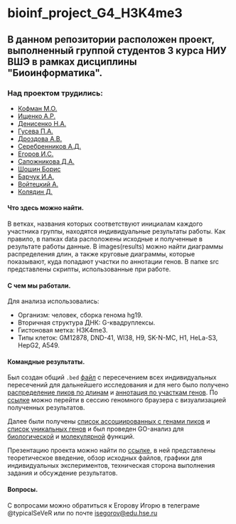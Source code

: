 # bioinf_project_G4_H3K4me3
## В данном репозитории расположен проект, выполненный группой студентов 3 курса НИУ ВШЭ в рамках дисциплины "Биоинформатика".
### Над проектом трудились:
* [Кофман М.О.](https://github.com/melkofman/bioinf_project_G4_H3K4me3/tree/mokofman)
* [Ищенко А.Р.](https://github.com/student1832/hse21_H3K4me3_G4_human)
* [Денисенко Н.А.](https://github.com/nd0761/hse21_H3K4me3_G4_human)
* [Гусева П.А.](https://github.com/no-brainer/hse21_H3K4me3_G4_human)
* [Дроздова А.В.](https://github.com/ADrozdova/hse21_H3K4me3_G4_human)
* [Серебренников А.Д.](https://github.com/SerebrennikovAlexandr/hse21_H3K4me3_G4_human)
* [Егоров И.С.](https://github.com/Igor-SeVeR/hse21_H3K4me3_G4_human)
* [Сапожникова Д.А.](https://github.com/dsapoggit/hse21_H3K4me3_G4_human)
* [Шошин Борис](https://github.com/mirabu2801/hse21_H3K4me3_G4_human)
* [Барчук И.А.](https://github.com/Merkrin/hse21_H3K4me3_G4_human)
* [Войтецкий А.](https://github.com/MrARVO/hse21_H3K4me3_G4_human)
* [Колядин Д.](https://github.com/d1kolyadin/hse21_H3K4me3_G4_human)

#### Что здесь можно найти.
В ветках, названия которых соответствуют инициалам каждого участника группы, находятся индивидуальные результаты работы.
Как правило, в папках data расположены исходные и полученные в результате работы данные. В images(results) можно найти диаграммы распределения длин, а также круговые диаграммы, которые показывают, куда попадают участки по аннотации генов. В папке src представлены скрипты, использованные при работе.

#### С чем мы работали.
Для анализа использовались:
  * Организм: человек, сборка генома hg19.
  * Вторичная структура ДНК: G-квадруплексы.
  * Гистоновая метка: H3K4me3.
  * Типы клеток: GM12878, DND-41, WI38, H9, SK-N-MC, H1, HeLa-S3, HepG2, А549.

#### Командные результаты.
Был создан общий `.bed` [файл](https://github.com/melkofman/bioinf_project_G4_H3K4me3/blob/main/general_data/total_intersect.bed) с пересечением всех индивидуальных пересечений для дальнейшего исследования и для него было получено [распределение пиков по длинам](https://github.com/melkofman/bioinf_project_G4_H3K4me3/blob/main/general_data/len_hist.total_intersect.png) и [аннотация по участкам генов](https://github.com/melkofman/bioinf_project_G4_H3K4me3/blob/main/general_data/chip_seeker.total_intersect.plotAnnoPie.png).
По [ссылке](https://genome.ucsc.edu/s/SerebrennikovAlexandr/minor_bioinformatics_group) можно перейти в сессию геномного браузера с визуализацией полученных результатов.

Далее были получены [список ассоциированных с генами пиков](https://github.com/melkofman/bioinf_project_G4_H3K4me3/blob/main/general_data/total_intersect.genes.txt) и [список уникальных генов](https://github.com/melkofman/bioinf_project_G4_H3K4me3/blob/main/general_data/total_intersect.genes_uniq.txt) и был проведен GO-анализ для [биологической](https://github.com/melkofman/bioinf_project_G4_H3K4me3/blob/main/general_analizes/analysis-bio.txt) и [молекулярной](https://github.com/melkofman/bioinf_project_G4_H3K4me3/blob/main/general_analizes/analysis-mol.txt) функций.

Презентацию проекта можно найти по [ссылке](https://docs.google.com/presentation/d/1fHt9A1bpZcLjFHenev61ol-rKMtodNAvxG6R4VcET-Q/edit?usp=sharing), в ней представлены теоретическое введение, обзор исходных файлов, графики для индивидуальных экспериментов, техническая сторона выполнения задания и обсуждение результатов.

#### Вопросы.
С вопросами можно обратиться к Егорову Игорю в телеграме @typicalSeVeR или по почте isegorov@edu.hse.ru
